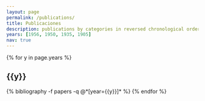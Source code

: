 ```yaml
---
layout: page
permalink: /publications/
title: Publicaciones
description: publications by categories in reversed chronological order. generated by jekyll-scholar.
years: [1956, 1950, 1935, 1905]
nav: true
---
```


<div class="publications">

{% for y in page.years %}
  <h2 class="year">{{y}}</h2>
  {% bibliography -f papers -q @*[year={{y}}]* %}
{% endfor %}

</div>
